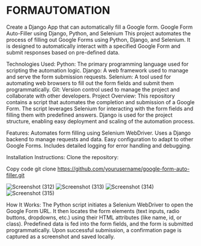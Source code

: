 # FORMAUTOMATION
Create a Django App that can automatically fill a Google form.
Google Form Auto-Filler using Django, Python, and Selenium
This project automates the process of filling out Google Forms using Python, Django, and Selenium. It is designed to automatically interact with a specified Google Form and submit responses based on pre-defined data.

Technologies Used:
Python: The primary programming language used for scripting the automation logic.
Django: A web framework used to manage and serve the form submission requests.
Selenium: A tool used for automating web browsers to fill out the form fields and submit them programmatically.
Git: Version control used to manage the project and collaborate with other developers.
Project Overview:
This repository contains a script that automates the completion and submission of a Google Form. The script leverages Selenium for interacting with the form fields and filling them with predefined answers. Django is used for the project structure, enabling easy deployment and scaling of the automation process.

Features:
Automates form filling using Selenium WebDriver.
Uses a Django backend to manage requests and data.
Easy configuration to adapt to other Google Forms.
Includes detailed logging for error handling and debugging.

Installation Instructions:
Clone the repository:

Copy code
git clone https://github.com/yourusername/google-form-auto-filler.git



![Screenshot (312)](https://github.com/user-attachments/assets/8bfd3815-7b6d-4be4-a829-e69f9972f244)
![Screenshot (313)](https://github.com/user-attachments/assets/92e582d0-bfd8-4861-9053-a1c53d0ae340)
![Screenshot (314)](https://github.com/user-attachments/assets/407373f5-b4cb-4a3f-89c3-95210e6f933f)
![Screenshot (315)](https://github.com/user-attachments/assets/82c0208c-e8f4-4ffa-8fe1-675e88ce683f)


How It Works:
The Python script initiates a Selenium WebDriver to open the Google Form URL.
It then locates the form elements (text inputs, radio buttons, dropdowns, etc.) using their HTML attributes (like name, id, or class).
Predefined data is fed into the form fields, and the form is submitted programmatically.
Upon successful submission, a confirmation page is captured as a screenshot and saved locally.


